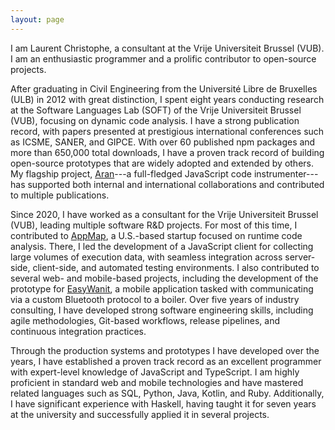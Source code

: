 ```yaml
---
layout: page
---
```


I am Laurent Christophe, a consultant at the Vrije Universiteit Brussel (VUB). I am an enthusiastic programmer and a prolific contributor to open-source projects.

After graduating in Civil Engineering from the Université Libre de Bruxelles (ULB) in 2012 with great distinction, I spent eight years conducting research at the Software Languages Lab (SOFT) of the Vrije Universiteit Brussel (VUB), focusing on dynamic code analysis. I have a strong publication record, with papers presented at prestigious international conferences such as ICSME, SANER, and GIPCE. With over 60 published npm packages and more than 650,000 total downloads, I have a proven track record of building open-source prototypes that are widely adopted and extended by others. My flagship project, [Aran](https://github.com/lachrist/aran)---a full-fledged JavaScript code instrumenter---has supported both internal and international collaborations and contributed to multiple publications.

Since 2020, I have worked as a consultant for the Vrije Universiteit Brussel (VUB), leading multiple software R\&D projects. For most of this time, I contributed to [AppMap](https://appmap.io), a U.S.-based startup focused on runtime code analysis. There, I led the development of a JavaScript client for collecting large volumes of execution data, with seamless integration across server-side, client-side, and automated testing environments. I also contributed to several web- and mobile-based projects, including the development of the prototype for [EasyWanit](https://www.wanit.com/easywanit), a mobile application tasked with communicating via a custom Bluetooth protocol to a boiler. Over five years of industry consulting, I have developed strong software engineering skills, including agile methodologies, Git-based workflows, release pipelines, and continuous integration practices.

Through the production systems and prototypes I have developed over the years, I have established a proven track record as an excellent programmer with expert-level knowledge of JavaScript and TypeScript. I am highly proficient in standard web and mobile technologies and have mastered related languages such as SQL, Python, Java, Kotlin, and Ruby. Additionally, I have significant experience with Haskell, having taught it for seven years at the university and successfully applied it in several projects.
